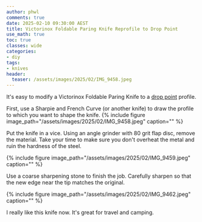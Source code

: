 ```yaml
---
author: phwl
comments: true
date: 2025-02-10 09:30:00 AEST
title: Victorinox Foldable Paring Knife Reprofile to Drop Point
use_math: true
toc: true
classes: wide
categories:
- diy
tags:
- knives
header:
  teaser: /assets/images/2025/02/IMG_9458.jpeg
---
```


It's easy to modify a Victorinox Foldable Paring Knife 
to a [drop point](https://en.wikipedia.org/wiki/Drop_point) profile.

First, use a Sharpie and French Curve (or another knife) to draw the profile 
to which you want to shape the knife.
{% include figure image_path="/assets/images/2025/02/IMG_9458.jpeg" caption="" %}

Put the knife in a vice. Using an angle grinder with 80 grit flap disc, remove the material. Take your time to make sure you don't overheat the metal and ruin the hardness of the steel.

{% include figure image_path="/assets/images/2025/02/IMG_9459.jpeg" caption="" %}

Use a coarse sharpening stone to finish the job. Carefully sharpen so that the new edge near the tip matches the original. 

{% include figure image_path="/assets/images/2025/02/IMG_9462.jpeg" caption="" %}

I really like this knife now. It's great for travel and camping.
